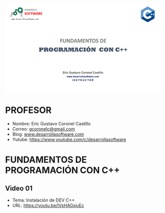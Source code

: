 ![C++](https://raw.githubusercontent.com/gcoronelc/CPP/master/img/cpp.png)


# PROFESOR

- Nombre: Eric Gustavo Coronel Castillo
- Correo: gcoronelc@gmail.com
- Blog: www.desarrollasoftware.com
- Yutube: https://www.youtube.com/c/desarrollasoftware


# FUNDAMENTOS DE PROGRAMACIÓN CON C++

## Video 01

- Tema: Instalación de DEV C++
- URL: https://youtu.be/IVsHAGsjuEc



